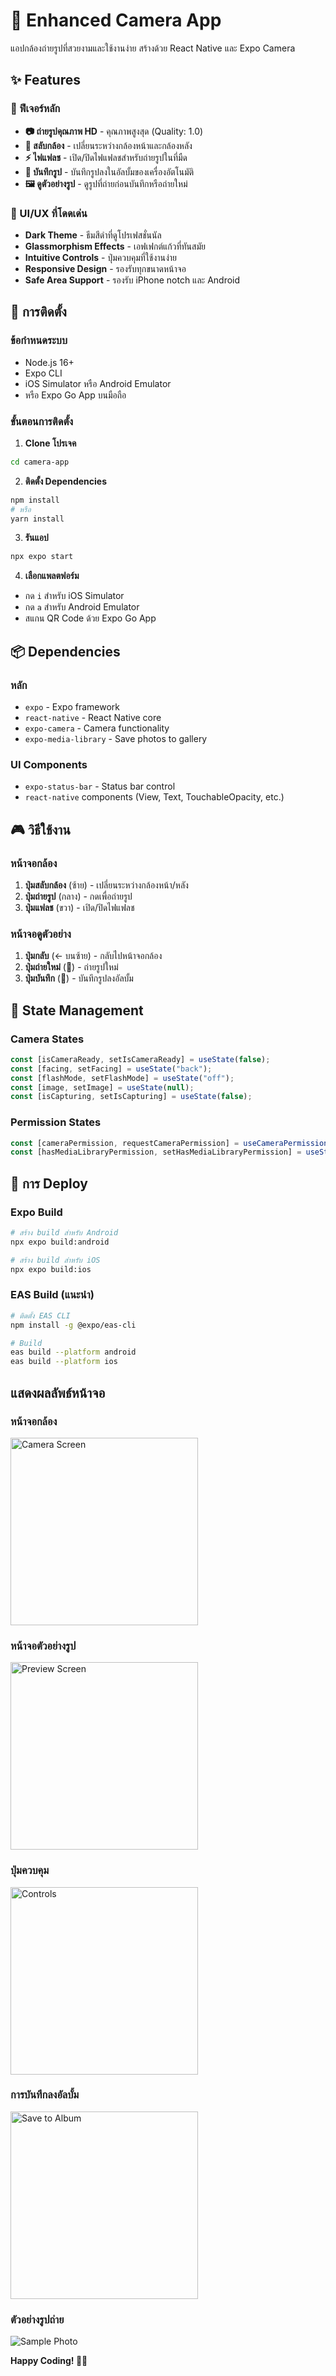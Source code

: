 # 📸 Enhanced Camera App

แอปกล้องถ่ายรูปที่สวยงามและใช้งานง่าย สร้างด้วย React Native และ Expo Camera

## ✨ Features

### 🎯 ฟีเจอร์หลัก
- **📷 ถ่ายรูปคุณภาพ HD** - คุณภาพสูงสุด (Quality: 1.0)
- **🔄 สลับกล้อง** - เปลี่ยนระหว่างกล้องหน้าและกล้องหลัง
- **⚡ ไฟแฟลช** - เปิด/ปิดไฟแฟลชสำหรับถ่ายรูปในที่มืด
- **💾 บันทึกรูป** - บันทึกรูปลงในอัลบั้มของเครื่องอัตโนมัติ
- **🖼️ ดูตัวอย่างรูป** - ดูรูปที่ถ่ายก่อนบันทึกหรือถ่ายใหม่

### 🎨 UI/UX ที่โดดเด่น
- **Dark Theme** - ธีมสีดำที่ดูโปรเฟสชั่นนัล
- **Glassmorphism Effects** - เอฟเฟกต์แก้วที่ทันสมัย
- **Intuitive Controls** - ปุ่มควบคุมที่ใช้งานง่าย
- **Responsive Design** - รองรับทุกขนาดหน้าจอ
- **Safe Area Support** - รองรับ iPhone notch และ Android

## 🚀 การติดตั้ง

### ข้อกำหนดระบบ
- Node.js 16+ 
- Expo CLI
- iOS Simulator หรือ Android Emulator
- หรือ Expo Go App บนมือถือ

### ขั้นตอนการติดตั้ง

1. **Clone โปรเจค**
```bash
cd camera-app
```

2. **ติดตั้ง Dependencies**
```bash
npm install
# หรือ
yarn install
```

3. **รันแอป**
```bash
npx expo start
```

4. **เลือกแพลตฟอร์ม**
- กด `i` สำหรับ iOS Simulator
- กด `a` สำหรับ Android Emulator  
- สแกน QR Code ด้วย Expo Go App

## 📦 Dependencies

### หลัก
- `expo` - Expo framework
- `react-native` - React Native core
- `expo-camera` - Camera functionality
- `expo-media-library` - Save photos to gallery

### UI Components
- `expo-status-bar` - Status bar control
- `react-native` components (View, Text, TouchableOpacity, etc.)

## 🎮 วิธีใช้งาน

### หน้าจอกล้อง
1. **ปุ่มสลับกล้อง** (ซ้าย) - เปลี่ยนระหว่างกล้องหน้า/หลัง
2. **ปุ่มถ่ายรูป** (กลาง) - กดเพื่อถ่ายรูป
3. **ปุ่มแฟลช** (ขวา) - เปิด/ปิดไฟแฟลช

### หน้าจอดูตัวอย่าง
1. **ปุ่มกลับ** (← บนซ้าย) - กลับไปหน้าจอกล้อง
2. **ปุ่มถ่ายใหม่** (🔄) - ถ่ายรูปใหม่
3. **ปุ่มบันทึก** (💾) - บันทึกรูปลงอัลบั้ม


## 🎯 State Management

### Camera States
```javascript
const [isCameraReady, setIsCameraReady] = useState(false);
const [facing, setFacing] = useState("back");
const [flashMode, setFlashMode] = useState("off");
const [image, setImage] = useState(null);
const [isCapturing, setIsCapturing] = useState(false);
```

### Permission States
```javascript
const [cameraPermission, requestCameraPermission] = useCameraPermissions();
const [hasMediaLibraryPermission, setHasMediaLibraryPermission] = useState(false);
```

## 🚀 การ Deploy

### Expo Build
```bash
# สร้าง build สำหรับ Android
npx expo build:android

# สร้าง build สำหรับ iOS  
npx expo build:ios
```

### EAS Build (แนะนำ)
```bash
# ติดตั้ง EAS CLI
npm install -g @expo/eas-cli

# Build
eas build --platform android
eas build --platform ios
```


## แสดงผลลัพธ์หน้าจอ

### หน้าจอกล้อง
<img src="./1.jpeg" alt="Camera Screen" width="300"/>

### หน้าจอตัวอย่างรูป
<img src="./2.jpeg" alt="Preview Screen" width="300"/>

### ปุ่มควบคุม
<img src="./3.jpeg" alt="Controls" width="300"/>

### การบันทึกลงอัลบั้ม
<img src="./4.jpeg" alt="Save to Album" width="300"/>

### ตัวอย่างรูปถ่าย
![Sample Photo](./5.jpeg)

**Happy Coding! 📸✨**